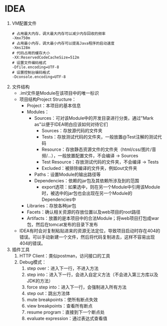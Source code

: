 # IDEA

1. VM配置文件
    ```
    # 占用最大内存，调大最大内存可以减少内存回收的频率
    -Xmx750m
    # 占用最小内存，调大最小内存可以提高Java程序的启动速度
    -Xms128m
    # 代码占用的缓存大小
    -XX:ReservedCodeCacheSize=512m
    # 设置文件编码格式
    -Dfile.encoding=UTF-8
    # 设置控制台编码格式
    -Dconsole.encoding=UTF-8
    ```
2. 文件结构
    - .iml文件是Module在该项目中的唯一标识
    - 项目结构Project Structure：
        - Project：本项目的基本信息
        - Modules：
            - Sources：可对该Module中的开发目录进行分类，通过"Mark as"以便于IDEA明白应该如何对待它们
                - Sources：存放源代码的文件夹
                - Tests：存放测试代码的文件夹，一般放置@Test注解的测试代码
                - Resource：存放静态资源文件的文件夹（html/css/图片/音频/…），一般放置配置文件，不会编译 &rarr; Sources
                - Test Resource：存放测试代码的文件夹，不会编译 &rarr; Tests
                - Excluded：被排除编译的文件夹，例如out文件夹
            - Paths：设置Module的输出路径等
            - Dependencies：依赖的jar包及其依赖所涉及到的范围
                - export选项：如果选中，则在另一个Module中引用该Module时，被选中的jar包也会出现在另一个Module的Dependencies中
        - Libraries：存放各种jar包
        - Facets：确认相关资源的存放位置以及web项目的root路径
        - Artifacts：放置的是本项目中的合法Module；将web项目打包成war包，然后在tomcat发布的目录下发布
    - IDEA有时会对复制粘贴进来的资源无法定位，导致项目启动时存在404的错误。可以手动新建一个文件，然后将代码复制进去，这样不容易出现404的错误。
3. 插件工具
    1. HTTP Client：类似postman，访问接口的工具
    2. Debug模式：
        1. step over：进入下一行，不进入方法
        2. step into：进入下一行，会进入自定义方法（不会进入第三方库以及JDK的方法）
        3. force step into：进入下一行，会强制进入所有方法
        4. step out：跳出方法体
        5. mute breakpoints：使所有断点失效
        6. view breakpoints：查看所有断点
        7. resume program：直接到下一个断点处
        8. evaluate expression：通过表达式查看值